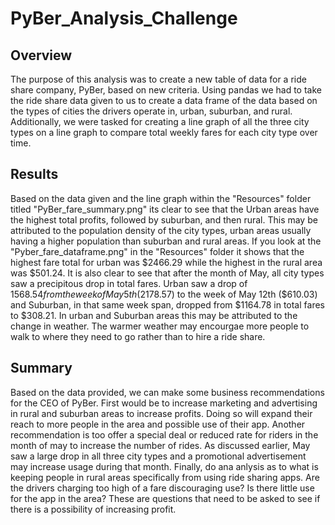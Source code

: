 # PyBer_Analysis_Challenge
## Overview
The purpose of this analysis was to create a new table of data for a ride share company, PyBer, based on new criteria. Using pandas we had to take the ride share data given to us to create a data frame of the data based on the types of cities the drivers operate in, urban, suburban, and rural. Additionally, we were tasked for creating a line graph of all the three city types on a line graph to compare total weekly fares for each city type over time. 

## Results
Based on the data given and the line graph within the "Resources" folder titled "PyBer_fare_summary.png" its clear to see that the Urban areas have the highest total profits, followed by suburban, and then rural. This may be attributed to the population density of the city types, urban areas usually having a higher population than suburban and rural areas. If you look at the "Pyber_fare_dataframe.png" in the "Resources" folder it shows that the highest fare total for urban was $2466.29 while the highest in the rural area was $501.24. It is also clear to see that after the month of May, all city types saw a precipitous drop in total fares. Urban saw a drop of $1568.54 from the week of May 5th ($2178.57) to the week of May 12th ($610.03) and Suburban, in that same week span, dropped from $1164.78 in total fares to $308.21. In urban and Suburban areas this may be attributed to the change in weather. The warmer weather may encourgae more people to walk to where they need to go rather than to hire a ride share. 

## Summary
Based on the data provided, we can make some business recommendations for the CEO of PyBer. First would be to increase marketing and advertising in rural and suburban areas to increase profits. Doing so will expand their reach to more people in the area and possible use of their app. Another recommendation is too offer a special deal or reduced rate for riders in the month of may to increase the number of rides. As discussed earlier, May saw a large drop in all three city types and a promotional advertisement may increase usage during that month. Finally, do ana anlysis as to what is keeping people in rural areas specifically from using ride sharing apps. Are the drivers charging too high of a fare discouraging use? Is there little use for the app in the area? These are questions that need to be asked to see if there is a possibility of increasing profit.